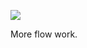 ![](https://db-feed.s3.amazonaws.com/legacy/Screenshot_from_2020_03_02_17_02_19-1583186559422.png)

More flow work.
